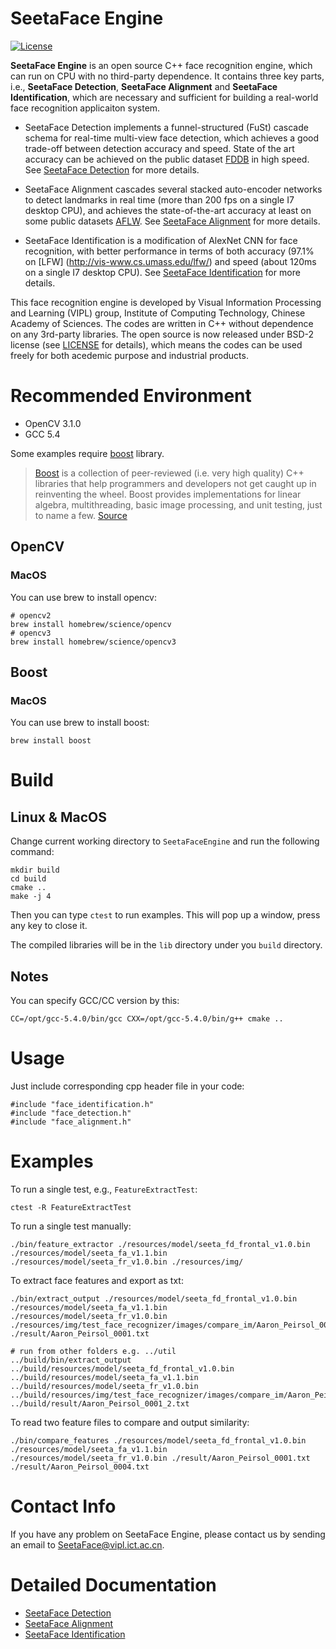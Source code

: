 # SeetaFace Engine

[![License](https://img.shields.io/badge/license-BSD-blue.svg)](LICENSE)


**SeetaFace Engine** is an open source C++ face recognition engine, which can run on CPU with no third-party dependence. It contains three key parts, i.e., **SeetaFace Detection**, **SeetaFace Alignment** and **SeetaFace Identification**, which are necessary and sufficient for building a real-world face recognition applicaiton system. 

* SeetaFace Detection implements a funnel-structured (FuSt) cascade schema for real-time multi-view face detection, which achieves a good trade-off between detection accuracy and speed. State of the art accuracy can be achieved on the public dataset [FDDB](http://vis-www.cs.umass.edu/fddb/) in high speed. See [SeetaFace Detection](https://github.com/seetaface/SeetaFaceEngine/tree/master/FaceDetection) for more details. 

* SeetaFace Alignment cascades several stacked auto-encoder networks to detect landmarks in real time (more than 200 fps on a single I7 desktop CPU), and achieves the state-of-the-art accuracy at least on some public datasets [AFLW](http://lrs.icg.tugraz.at/research/aflw/). See [SeetaFace Alignment](https://github.com/seetaface/SeetaFaceEngine/tree/master/FaceAlignment) for more details. 

* SeetaFace Identification is a modification of AlexNet CNN for face recognition, with better performance in terms of both accuracy (97.1% on [LFW] (http://vis-www.cs.umass.edu/lfw/) and speed (about 120ms on a single I7 desktop CPU). See [SeetaFace Identification](https://github.com/seetaface/SeetaFaceEngine/tree/master/FaceIdentification) for more details. 

This face recognition engine is developed by Visual Information Processing and Learning (VIPL) group, Institute of Computing Technology, Chinese Academy of Sciences. The codes are written in C++ without dependence on any 3rd-party libraries. The open source is now released under BSD-2 license (see [LICENSE](LICENSE) for details), which means the codes can be used freely for both acedemic purpose and industrial products.

# Recommended Environment

* OpenCV 3.1.0
* GCC 5.4




Some examples require [boost](http://www.boost.org/) library.



> [Boost](http://www.boost.org/) is a collection of peer-reviewed (i.e. very high quality) C++ libraries that help programmers and developers not get caught up in reinventing the wheel. Boost provides implementations for linear algebra, multithreading, basic image processing, and unit testing, just to name a few. [Source](http://www.pyimagesearch.com/2015/04/27/installing-boost-and-boost-python-on-osx-with-homebrew/)



## OpenCV

### MacOS

You can use brew to install opencv:

```shell
# opencv2
brew install homebrew/science/opencv
# opencv3
brew install homebrew/science/opencv3
```

## Boost

### MacOS

You can use brew to install boost:
```shell
brew install boost
```

# Build


## Linux & MacOS
Change current working directory to `SeetaFaceEngine` and run the following command:

```shell
mkdir build
cd build
cmake .. 
make -j 4
```



Then you can type `ctest` to run examples. This will pop up a window, press any key to close it.

The compiled libraries will be in the `lib` directory under you `build` directory.



## Notes

You can specify GCC/CC version by this:

```
CC=/opt/gcc-5.4.0/bin/gcc CXX=/opt/gcc-5.4.0/bin/g++ cmake ..
```



# Usage

Just include corresponding cpp header file in your code:

```shell
#include "face_identification.h"
#include "face_detection.h"
#include "face_alignment.h"
```



# Examples



To run a single test, e.g., `FeatureExtractTest`:

```shell
ctest -R FeatureExtractTest
```



To run a single test manually:

```shell
./bin/feature_extractor ./resources/model/seeta_fd_frontal_v1.0.bin ./resources/model/seeta_fa_v1.1.bin ./resources/model/seeta_fr_v1.0.bin ./resources/img/
```



To extract face features and export as txt:

```shell
./bin/extract_output ./resources/model/seeta_fd_frontal_v1.0.bin ./resources/model/seeta_fa_v1.1.bin ./resources/model/seeta_fr_v1.0.bin ./resources/img/test_face_recognizer/images/compare_im/Aaron_Peirsol_0001.jpg ./result/Aaron_Peirsol_0001.txt

# run from other folders e.g. ../util
../build/bin/extract_output ../build/resources/model/seeta_fd_frontal_v1.0.bin ../build/resources/model/seeta_fa_v1.1.bin ../build/resources/model/seeta_fr_v1.0.bin ../build/resources/img/test_face_recognizer/images/compare_im/Aaron_Peirsol_0001.jpg ../build/result/Aaron_Peirsol_0001_2.txt
```





To read two feature files to compare and output similarity:

```shell
./bin/compare_features ./resources/model/seeta_fd_frontal_v1.0.bin ./resources/model/seeta_fa_v1.1.bin ./resources/model/seeta_fr_v1.0.bin ./result/Aaron_Peirsol_0001.txt ./result/Aaron_Peirsol_0004.txt
```



# Contact Info

If you have any problem on SeetaFace Engine, please contact us by sending an email to SeetaFace@vipl.ict.ac.cn.


# Detailed Documentation

* [SeetaFace Detection](./FaceDetection/README.md)
* [SeetaFace Alignment](./FaceAlignment/README.md)
* [SeetaFace Identification](./FaceIdentification/README.md)